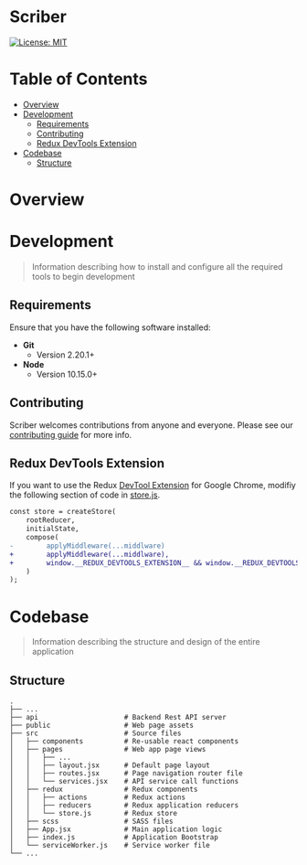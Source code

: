 # Scriber
[![License: MIT](https://img.shields.io/badge/License-MIT-yellow.svg)](/LICENSE.md)

# Table of Contents
* [Overview](#overview)
* [Development](#development)
    * [Requirements](#requirements)
    * [Contributing](#contributing)
    * [Redux DevTools Extension](#redux-devtools-extension)
* [Codebase](#codebase)
    * [Structure](#structure)

# Overview

# Development
> Information describing how to install and configure all the required tools to begin development

## Requirements
Ensure that you have the following software installed:

- **Git**
    - Version 2.20.1+
- **Node**
    - Version 10.15.0+

## Contributing
Scriber welcomes contributions from anyone and everyone. Please see our [contributing guide](/CONTRIBUTING.md) for more info.

## Redux DevTools Extension
If you want to use the Redux [DevTool Extension](https://chrome.google.com/webstore/detail/redux-devtools/lmhkpmbekcpmknklioeibfkpmmfibljd) for Google Chrome, modifiy the following section of code in [store.js](/src/store.js).

```diff
const store = createStore(
    rootReducer,
    initialState,
    compose(
-        applyMiddleware(...middlware)
+        applyMiddleware(...middlware),
+        window.__REDUX_DEVTOOLS_EXTENSION__ && window.__REDUX_DEVTOOLS_EXTENSION__()
    )
);
```

# Codebase
> Information describing the structure and design of the entire application

## Structure
    .
    ├── ...
    ├── api                     # Backend Rest API server
    ├── public                  # Web page assets
    ├── src                     # Source files
    │   ├── components          # Re-usable react components
    │   ├── pages               # Web app page views
    │   │   ├── ...
    │   │   ├── layout.jsx      # Default page layout
    │   │   ├── routes.jsx      # Page navigation router file
    │   │   └── services.jsx    # API service call functions
    │   ├── redux               # Redux components
    │   │   ├── actions         # Redux actions
    │   │   ├── reducers        # Redux application reducers
    │   │   └── store.js        # Redux store
    │   ├── scss                # SASS files
    │   ├── App.jsx             # Main application logic
    │   ├── index.js            # Application Bootstrap
    │   └── serviceWorker.js    # Service worker file
    └── ...
